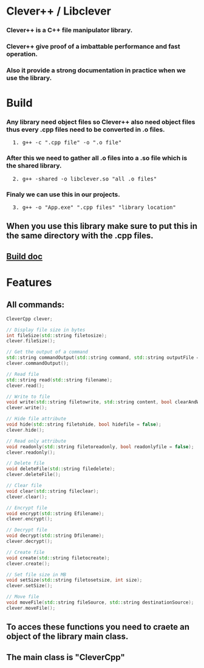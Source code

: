 # Clever++ / Libclever

### Clever++ is a C++ file manipulator library.
### Clever++ give proof of a imbattable performance and fast operation.
### Also it provide a strong documentation in practice when we use the library.

# Build

### Any library need object files so Clever++ also need object files thus every .cpp files need to be converted in .o files.
<pre>
  1. g++ -c ".cpp file" -o ".o file"
</pre>

### After this we need to gather all .o files into a .so file which is the shared library.
<pre>
  2. g++ -shared -o libclever.so "all .o files"
</pre>

### Finaly we can use this in our projects.
<pre>
  3. g++ -o "App.exe" ".cpp files" "library location"
</pre>

## When you use this library make sure to put this in the same directory with the .cpp files.

## [Build doc](build/BUILD.md)

# Features

## All commands:
```cpp
CleverCpp clever;

// Display file size in bytes
int fileSize(std::string filetosize);
clever.fileSize();

// Get the output of a command
std::string commandOutput(std::string command, std::string outputFile = "Output.log", std::string absolutePath = "none", bool removeBat = false);
clever.commandOutput();

// Read file
std::string read(std::string filename);
clever.read();

// Write to file
void write(std::string filetowrite, std::string content, bool clearAndWrite = false, bool append = true);
clever.write();

// Hide file attribute
void hide(std::string filetohide, bool hidefile = false);
clever.hide();

// Read only attribute
void readonly(std::string filetoreadonly, bool readonlyfile = false);
clever.readonly();

// Delete file
void deleteFile(std::string filedelete);
clever.deleteFile();

// Clear file
void clear(std::string fileclear);
clever.clear();

// Encrypt file
void encrypt(std::string Efilename);
clever.encrypt();

// Decrypt file
void decrypt(std::string Dfilename);
clever.decrypt();

// Create file
void create(std::string filetocreate);
clever.create();

// Set file size in MB
void setSize(std::string filetosetsize, int size);
clever.setSize();

// Move file
void moveFile(std::string fileSource, std::string destinationSource);
clever.moveFile();

```
## To acces these functions you need to craete an object of the library main class.
## The main class is "CleverCpp"

